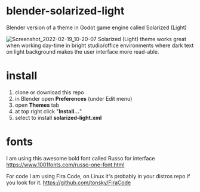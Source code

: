 # blender-solarized-light
Blender version of a theme in Godot game engine called Solarized (Light)

![Screenshot_2022-02-19_10-20-07](https://user-images.githubusercontent.com/156772/154795154-33fece7f-7072-4d16-9518-dd8ae5491bcb.png)
Solarized (Light) theme works great when working day-time in bright studio/office environments where dark text on light background makes the user interface more read-able.

# install
1) clone or download this repo
2) in Blender open **Preferences** (under Edit menu)
3) open **Themes** tab
4) at top right click "**Install...**"
5) select to install **solarized-light.xml**

# fonts
I am using this awesome bold font called Russo for interface
https://www.1001fonts.com/russo-one-font.html

For code I am using Fira Code, on Linux it's probably in your distros repo if you look for it.
https://github.com/tonsky/FiraCode
